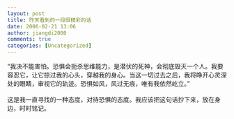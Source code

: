 ```yaml
---
layout: post
title: 昨天看到的一段很精彩的话
date: 2006-02-21 13:06
author: jiangdi2000
comments: true
categories: [Uncategorized]
---
```

<div id="msgcns!C840C88DA912213B!624" class="bvMsg"><div>“我决不能害怕。恐惧会扼杀思维能力，是潜伏的死神，会彻底毁灭一个人。我要容忍它，让它掠过我的心头，穿越我的身心。当这一切过去之后，我将睁开心灵深处的眼睛，审视它的轨迹。恐惧如风，风过无痕，唯有我依然屹立。”</div>
<div> </div>
<div>这是我一直寻找的一种态度，对待恐惧的态度。我应该把这句话抄下来，放在身边，时时铭记。</div></div>
